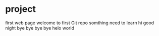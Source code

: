 # project
first  web page
welcome to first Git repo
somthing  need to learn
hi good night
bye bye bye bye
helo world
